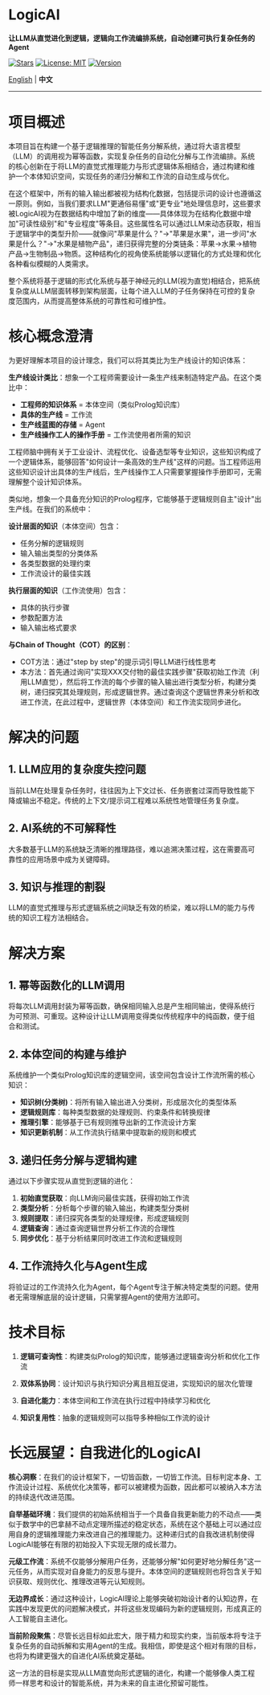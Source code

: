 

# LogicAI

**让LLM从直觉进化到逻辑，逻辑向工作流编排系统，自动创建可执行复杂任务的Agent**

[![Stars](https://img.shields.io/github/stars/masol/logicai?style=social)](https://github.com/masol/logicai/stargazers)
[![License: MIT](https://img.shields.io/badge/License-MIT-yellow.svg)](https://opensource.org/licenses/MIT)
[![Version](https://img.shields.io/badge/version-0.0.1-green.svg)](https://github.com/masol/logicai/releases)

[English](../README.md) |  **中文**

---
# 项目概述

本项目旨在构建一个基于逻辑推理的智能任务分解系统，通过将大语言模型（LLM）的调用视为幂等函数，实现复杂任务的自动化分解与工作流编排。系统的核心创新在于将LLM的直觉式推理能力与形式逻辑体系相结合，通过构建和维护一个本体知识空间，实现任务的递归分解和工作流的自动生成与优化。

在这个框架中，所有的输入输出都被视为结构化数据，包括提示词的设计也遵循这一原则。例如，当我们要求LLM"更通俗易懂"或"更专业"地处理信息时，这些要求被LogicAI视为在数据结构中增加了新的维度——具体体现为在结构化数据中增加"可读性级别"和"专业程度"等条目。这些属性名可以通过LLM来动态获取，相当于逻辑学中的类型升阶——就像问"苹果是什么？"->"苹果是水果"，进一步问"水果是什么？"->"水果是植物产品"，递归获得完整的分类链条：苹果→水果→植物产品→生物制品→物质。这种结构化的视角使系统能够以逻辑化的方式处理和优化各种看似模糊的人类需求。

整个系统将基于逻辑的形式化系统与基于神经元的LLM(视为直觉)相结合，把系统复杂度从LLM层面转移到架构层面，让每个进入LLM的子任务保持在可控的复杂度范围内，从而提高整体系统的可靠性和可维护性。

# 核心概念澄清

为更好理解本项目的设计理念，我们可以将其类比为生产线设计的知识体系：

**生产线设计类比**：想象一个工程师需要设计一条生产线来制造特定产品。在这个类比中：

- **工程师的知识体系** = 本体空间（类似Prolog知识库）
- **具体的生产线** = 工作流
- **生产线蓝图的存储** = Agent
- **生产线操作工人的操作手册** = 工作流使用者所需的知识

工程师脑中拥有关于工业设计、流程优化、设备选型等专业知识，这些知识构成了一个逻辑体系，能够回答"如何设计一条高效的生产线"这样的问题。当工程师运用这些知识设计出具体的生产线后，生产线操作工人只需要掌握操作手册即可，无需理解整个设计知识体系。

类似地，想象一个具备充分知识的Prolog程序，它能够基于逻辑规则自主"设计"出生产线。在我们的系统中：

**设计层面的知识**（本体空间）包含：

- 任务分解的逻辑规则
- 输入输出类型的分类体系
- 各类型数据的处理约束
- 工作流设计的最佳实践

**执行层面的知识**（工作流使用）包含：

- 具体的执行步骤
- 参数配置方法
- 输入输出格式要求

**与Chain of Thought（COT）的区别**：

- COT方法：通过"step by step"的提示词引导LLM进行线性思考
- 本方法：首先通过询问"实现XXX交付物的最佳实践步骤"获取初始工作流（利用LLM直觉），然后将工作流的每个步骤的输入输出进行类型分析，构建分类树，递归探究其处理规则，形成逻辑世界。通过查询这个逻辑世界来分析和改进工作流，在此过程中，逻辑世界（本体空间）和工作流实现同步进化。

# 解决的问题

## 1. LLM应用的复杂度失控问题

当前LLM在处理复杂任务时，往往因为上下文过长、任务嵌套过深而导致性能下降或输出不稳定。传统的上下文/提示词工程难以系统性地管理任务复杂度。

## 2. AI系统的不可解释性

大多数基于LLM的系统缺乏清晰的推理路径，难以追溯决策过程，这在需要高可靠性的应用场景中成为关键障碍。

## 3. 知识与推理的割裂

LLM的直觉式推理与形式逻辑系统之间缺乏有效的桥梁，难以将LLM的能力与传统的知识工程方法相结合。

# 解决方案

## 1. 幂等函数化的LLM调用

将每次LLM调用封装为幂等函数，确保相同输入总是产生相同输出，使得系统行为可预测、可重现。这种设计让LLM调用变得类似传统程序中的纯函数，便于组合和测试。

## 2. 本体空间的构建与维护

系统维护一个类似Prolog知识库的逻辑空间，该空间包含设计工作流所需的核心知识：

- **知识树(分类树)**：将所有输入输出进入分类树，形成层次化的类型体系
- **逻辑规则库**：每种类型数据的处理规则、约束条件和转换规律
- **推理引擎**：能够基于已有规则推导出新的工作流设计方案
- **知识更新机制**：从工作流执行结果中提取新的规则和模式

## 3. 递归任务分解与逻辑构建

通过以下步骤实现从直觉到逻辑的进化：

1. **初始直觉获取**：向LLM询问最佳实践，获得初始工作流
2. **类型分析**：分析每个步骤的输入输出，构建类型分类树
3. **规则提取**：递归探究各类型的处理规律，形成逻辑规则
4. **逻辑查询**：通过查询逻辑世界分析工作流的合理性
5. **同步优化**：基于分析结果同时改进工作流和逻辑规则

## 4. 工作流持久化与Agent生成

将验证过的工作流持久化为Agent，每个Agent专注于解决特定类型的问题。使用者无需理解底层的设计逻辑，只需掌握Agent的使用方法即可。

# 技术目标

1. **逻辑可查询性**：构建类似Prolog的知识库，能够通过逻辑查询分析和优化工作流
    
2. **双体系协同**：设计知识与执行知识分离且相互促进，实现知识的层次化管理
    
3. **自进化能力**：本体空间和工作流在执行过程中持续学习和优化
    
4. **知识复用性**：抽象的逻辑规则可以指导多种相似工作流的设计
    

# 长远展望：自我进化的LogicAI

**核心洞察**：在我们的设计框架下，一切皆函数，一切皆工作流。目标判定本身、工作流设计过程、系统优化决策等，都可以被建模为函数，因此都可以被纳入本方法的持续迭代改进范围。

**自举基础环境**：我们提供的初始系统相当于一个具备自我更新能力的不动点——类似于数学中的巴拿赫不动点定理所描述的稳定状态，系统在这个基础上可以通过应用自身的逻辑推理能力来改进自己的推理能力。这种递归式的自我改进机制使得LogicAI能够在有限的初始投入下实现无限的成长潜力。

**元级工作流**：系统不仅能够分解用户任务，还能够分解"如何更好地分解任务"这一元任务，从而实现对自身能力的反思与提升。本体空间的逻辑规则也将包含关于知识获取、规则优化、推理改进等元认知规则。

**无边界成长**：通过这种设计，LogicAI理论上能够突破初始设计者的认知边界，在实践中发现更优的问题解决模式，并将这些发现编码为新的逻辑规则，形成真正的人工智能自主进化。

**当前阶段聚焦**：尽管长远目标如此宏大，限于精力和现实约束，当前版本将专注于复杂任务的自动拆解和实用Agent的生成。我相信，即使是这个相对有限的目标，也将为构建更强大的自进化AI系统奠定基础。

这一方法的目标是实现从LLM直觉向形式逻辑的进化，构建一个能够像人类工程师一样思考和设计的智能系统，并为未来的自主进化预留可能性。
